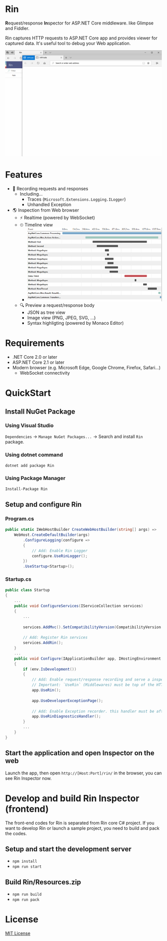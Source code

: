 # Rin
**R**equest/response **In**spector for ASP.NET Core middleware. like Glimpse and Fiddler.

Rin captures HTTP requests to ASP.NET Core app and provides viewer for captured data. It's useful tool to debug your Web application.

![](docs/images/Demo-01.gif)

# Features
- 📼 Recording requests and responses
    - Including...
        - Traces (`Microsoft.Extensions.Logging.ILogger`)
        - Unhandled Exception
- 🌎 Inspection from Web browser
    - ⚡ Realtime (powered by WebSocket)
    - ⏲ Timeline view
        - ![](docs/images/Screenshot-02.png)
    - 🔍 Preview a request/response body
        - JSON as tree view
        - Image view (PNG, JPEG, SVG, ...)
        - Syntax highligting (powered by Monaco Editor)

# Requirements
- .NET Core 2.0 or later
- ASP.NET Core 2.1 or later
- Modern browser (e.g. Microsoft Edge, Google Chrome, Firefox, Safari...)
    - WebSocket connectivity

# QuickStart

## Install NuGet Package
### Using Visual Studio
`Dependencies` -> `Manage NuGet Packages...` -> Search and install `Rin` package.

### Using dotnet command
```
dotnet add package Rin
```

### Using Package Manager
```
Install-Package Rin
```

## Setup and configure Rin

### Program.cs
```csharp
public static IWebHostBuilder CreateWebHostBuilder(string[] args) =>
    WebHost.CreateDefaultBuilder(args)
        .ConfigureLogging(configure =>
        {
            // Add: Enable Rin Logger
            configure.UseRinLogger();
        })
        .UseStartup<Startup>();
```

### Startup.cs

```csharp
public class Startup
{
    ...
    public void ConfigureServices(IServiceCollection services)
    {
        ...
        
        services.AddMvc().SetCompatibilityVersion(CompatibilityVersion.Version_2_1);

        // Add: Register Rin services
        services.AddRin();
    }
    ...
    public void Configure(IApplicationBuilder app, IHostingEnvironment env)
    {
        if (env.IsDevelopment())
        {
            // Add: Enable request/response recording and serve a inspector frontend.
            // Important: `UseRin` (Middlewares) must be top of the HTTP pipeline.
            app.UseRin();

            app.UseDeveloperExceptionPage();

            // Add: Enable Exception recorder. this handler must be after `UseDeveloperExceptionPage`.
            app.UseRinDiagnosticsHandler();
        }
        ...
    }
}
```

## Start the application and open Inspector on the web

Launch the app, then open `http://[Host:Port]/rin/` in the browser, you can see Rin Inspector now.

# Develop and build Rin Inspector (frontend)
The front-end codes for Rin is separated from Rin core C# project. If you want to develop Rin or launch a sample project, you need to build and pack the codes.

## Setup and start the development server
- `npm install`
- `npm run start`

## Build Rin/Resources.zip
- `npm run build`
- `npm run pack`

# License
[MIT License](LICENSE)